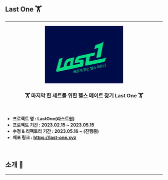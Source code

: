 ## Last One 🏋

---

<div style="text-align:center;">

![img.png](img.png)

### 🏋 마지막 한 세트를 위한 헬스 메이트 찾기 Last One 🏋

</div>

<br/>

- **프로젝트 명 : LastOne(라스트원)**
- **프로젝트 기간 : 2023.02.15 ~ 2023.05.15**
- **수정 & 리팩토리 기간 : 2023.05.16 ~ (진행중)**
- **배포 링크 : https://last-one.xyz**

<br/>

## 소개 :information_desk_person:

---






